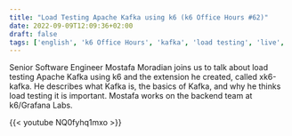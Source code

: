 ```yaml
---
title: "Load Testing Apache Kafka using k6 (k6 Office Hours #62)"
date: 2022-09-09T12:09:36+02:00
draft: false
tags: ['english', 'k6 Office Hours', 'kafka', 'load testing', 'live', 'video', 'k6.io']
---
```

Senior Software Engineer Mostafa Moradian joins us to talk about load testing Apache Kafka using k6 and the extension he created, called xk6-kafka. He describes what Kafka is, the basics of Kafka, and why he thinks load testing it is important. Mostafa works on the backend team at k6/Grafana Labs.

{{< youtube NQ0fyhq1mxo >}}